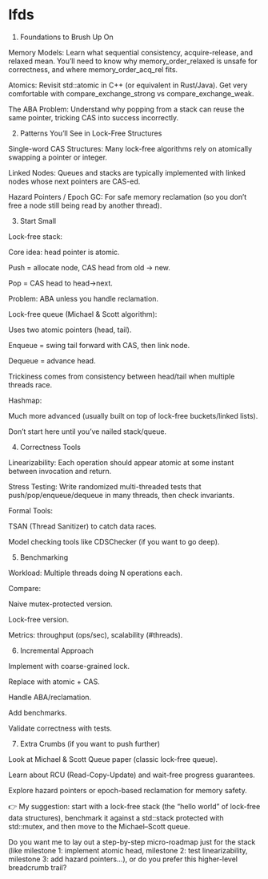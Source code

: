 # lfds

1. Foundations to Brush Up On

Memory Models: Learn what sequential consistency, acquire-release, and relaxed mean. You’ll need to know why memory_order_relaxed is unsafe for correctness, and where memory_order_acq_rel fits.

Atomics: Revisit std::atomic<T> in C++ (or equivalent in Rust/Java). Get very comfortable with compare_exchange_strong vs compare_exchange_weak.

The ABA Problem: Understand why popping from a stack can reuse the same pointer, tricking CAS into success incorrectly.

2. Patterns You’ll See in Lock-Free Structures

Single-word CAS Structures: Many lock-free algorithms rely on atomically swapping a pointer or integer.

Linked Nodes: Queues and stacks are typically implemented with linked nodes whose next pointers are CAS-ed.

Hazard Pointers / Epoch GC: For safe memory reclamation (so you don’t free a node still being read by another thread).

3. Start Small

Lock-free stack:

Core idea: head pointer is atomic.

Push = allocate node, CAS head from old → new.

Pop = CAS head to head->next.

Problem: ABA unless you handle reclamation.

Lock-free queue (Michael & Scott algorithm):

Uses two atomic pointers (head, tail).

Enqueue = swing tail forward with CAS, then link node.

Dequeue = advance head.

Trickiness comes from consistency between head/tail when multiple threads race.

Hashmap:

Much more advanced (usually built on top of lock-free buckets/linked lists).

Don’t start here until you’ve nailed stack/queue.

4. Correctness Tools

Linearizability: Each operation should appear atomic at some instant between invocation and return.

Stress Testing: Write randomized multi-threaded tests that push/pop/enqueue/dequeue in many threads, then check invariants.

Formal Tools:

TSAN (Thread Sanitizer) to catch data races.

Model checking tools like CDSChecker (if you want to go deep).

5. Benchmarking

Workload: Multiple threads doing N operations each.

Compare:

Naive mutex-protected version.

Lock-free version.

Metrics: throughput (ops/sec), scalability (#threads).

6. Incremental Approach

Implement with coarse-grained lock.

Replace with atomic + CAS.

Handle ABA/reclamation.

Add benchmarks.

Validate correctness with tests.

7. Extra Crumbs (if you want to push further)

Look at Michael & Scott Queue paper (classic lock-free queue).

Learn about RCU (Read-Copy-Update) and wait-free progress guarantees.

Explore hazard pointers or epoch-based reclamation for memory safety.

👉 My suggestion: start with a lock-free stack (the “hello world” of lock-free data structures), benchmark it against a std::stack protected with std::mutex, and then move to the Michael–Scott queue.

Do you want me to lay out a step-by-step micro-roadmap just for the stack (like milestone 1: implement atomic head, milestone 2: test linearizability, milestone 3: add hazard pointers…), or do you prefer this higher-level breadcrumb trail?

